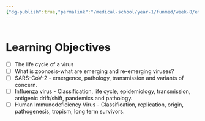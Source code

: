 ```yaml
---
{"dg-publish":true,"permalink":"/medical-school/year-1/funmed/week-8/emerging-viruses/","tags":["funmed"]}
---
```


```table-of-contents
```
# Learning Objectives
- [ ] The life cycle of a virus
- [ ] What is zoonosis-what are emerging and re-emerging viruses?
- [ ] SARS-CoV-2 - emergence, pathology, transmission and variants of concern.
- [ ] Influenza virus - Classification, life cycle, epidemiology, transmission, antigenic drift/shift, pandemics and pathology.
- [ ] Human Immunodeficiency Virus - Classification, replication, origin, pathogenesis, tropism, long term survivors.
